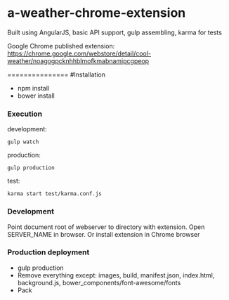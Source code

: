 a-weather-chrome-extension
===============

Built using AngularJS, basic API support, gulp assembling, karma for tests

Google Chrome published extension: https://chrome.google.com/webstore/detail/cool-weather/noagogpcknhhblmofkmabnamipcgpeop

===============
#Installation

* npm install
* bower install

### Execution

development:

    gulp watch

production:

    gulp production

test:

    karma start test/karma.conf.js

### Development

Point document root of webserver to directory with extension. Open SERVER_NAME in browser. Or install extension in Chrome browser

### Production deployment

* gulp production
* Remove everything except: images, build, manifest.json, index.html, background.js, bower_components/font-awesome/fonts
* Pack
